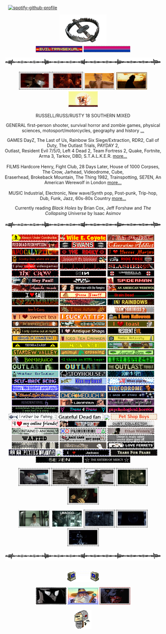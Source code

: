 <code>                                     </code> [![spotify-github-profile](https://spotify-github-profile.kittinanx.com/api/view?uid=leonisnotonline&cover_image=true&theme=novatorem&show_offline=true&background_color=121212&interchange=false&bar_color=53b14f&bar_color_cover=true)](https://github.com/kittinan/spotify-github-profile) <code>                                     </code>  
<p align="center" > <a href="https://nightvisiongoggles.neocities.org/" title="MY NEOCITIES" target="_blank"/> <img src="line2.png" height="97.5px" width="152px"> </a> <br> <img src="eviltrans.gif"> <img src="bi.gif">  
<p align="center"> <img src="barbwire.png"> <br> 
<p align="center"> <a href="https://outlast.fandom.com/wiki/Night_Hunter" title="NIGHT HUNTER from Outlast Trials"><img src="nh-exec.gif"></a> <a href="https://hero.fandom.com/wiki/Jimmy_(Hardcore_Henry)" title="JIMMY from Hardcore Henry"><img src="jimmy.gif"></a> <a href="https://fantasticmrfox.fandom.com/wiki/Ash" title="ASH from Fantastic Mr. Fox"><img src="fantasticmrfox.gif"></a> <a href="" title="BUBBA from TCM i don't kin him i just thought this stamp was nice"><img src="bubba.gif"></a> <a href="https://nightinthewoods.fandom.com/wiki/Gregg_Lee" title="GREGG from Night in The Woods"><img src="maeandgregg.gif"></a> </p> 
<!-- interests -->
<p align="center"> RUSSELL/RUSS/RUSTY 18 SOUTHERN MIXED </p>
<p align="center"> GENERAL first-person shooter, survival horror and zombie games, physical sciences, motosport/motorcycles, geography and history <a href="https://spacehey.com/nightvisiongoggles" title="SPACEHEY">...</a> <br>
<p align="center"> GAMES DayZ, The Last of Us, Rainbow Six Siege/Extraction, RDR2, Call of Duty, The Outlast Trials, PAYDAY 2, <br> Outlast, Resident Evil 7/5/0, Left 4 Dead 2, Team Fortress 2, Quake, Fortnite, Arma 3, Tarkov, DBD, S.T.A.L.K.E.R. <a href="https://steamcommunity.com/id/praisethegoodlard/" title="STEAM">more...</a> <br> <br> FILMS Hardcore Henry, Fight Club, 28 Days Later, House of 1000 Corpses, The Crow, Jarhead, Videodrome, Cube, <br> Eraserhead, Brokeback Mountain, The Thing 1982, Trainspotting, SE7EN, An American Werewolf in London <a href="https://letterboxd.com/pigfaced/" title="LETTERBOXD">more...</a> <br> <br> MUSIC Industrial, Electronic, New wave/Synth pop, Post-punk, Trip-hop, Dub, Funk, Jazz, 60s-80s Country <a href="https://www.last.fm/user/hydrograd" title="LAST.FM">more...</a> <br> <p align="center"> Currently reading <i>Black Holes</i> by Brian Cox, Jeff Forshaw and <i>The Collapsing Universe</i> by Isaac Asimov</p>
<p align="center"> <img src="barbwire.png"> <br> 
<!-- blinkies section -->
<p align="center">
 <img src="alwaysunderconstr.gif">
 <img src="wile-e-coyote.gif">
<img src="ieatpeople.gif">
 <img src="RDR.gif">
 <img src="swans.gifv" height="20" width="150">
 <img src="cheerwine.gif">
<img src="apocalyptic.gif" height="20" width="150">
 <img src="rockyhorror.gif">
 <img src="horror-movies.gif">
<img src="scooby.gif">
 <img src="jinkies.gif">
 <img src="ride-free.gif">
 <img src="violent-videogames.gif">
 <img src="pulse.gif">
 <img src="slasher.gif">
 <img src="thecrow.gif">
 <img src="NIN.gifv" height="20" width="150">
 <img src="umbrellacorp.gif" height="20" width="150">
 <img src="americanpsycho.gif" height="20" width="150">
 <img src="kmfdm.gif">
 <img src="spiderman.gif">
 <img src="depeche.gif" height="20" width="150">
 <img src="iwtv.gif">
 <img src="americanwerewolfinlondon.gif">
 <img src="saw.gif">
<img src="pizzatime.gif">
 <img src="braindead.gif">
 <img src="zombies.gif">
 <img src="salmon.gif"> 
<img src="radiohead.gif">
 <!-- orange --> 
<img src="aliceinchains.gif" height="20" width="150">
 <img src="autumn.gif">
<img src="tf2_.gif">
 <img src="sweettea.gif">
<img src="tf2_suck.gif">
 <img src="lovehalloween.gif">
 <img src="TDS.gifv" height="20" width="150">
<img src="tkk.gif" height="20" width="150">
<img src="toast.gif">
 <!-- yellow --> 
<img src="night.gif"> 
<img src="antiqueshops.gif"> 
 <img src="RE7.gif" height="20" width="150">
 <img src="originofsymmetry.gif">
 <img src="iced-tea.gif">
 <img src="radioactivity.gif">
 <img src="biohazard.gif">
 <img src="mash.gif">
 <!-- green --> 
<img src="brba.gif" height="20" width="150">
<img src="sdv.gif">
 <img src="ac.gif">
 <img src="august.gif">
 <img src="beetlejuice.gif">
 <img src="htmltags.gif" height="20" width="150">
 <img src="the-matrix.gif" height="20" width="150"> 
<img src="whistleblower.gif">
 <img src="outlast.gif">
 <img src="theoutlasttrials.gif">
 <!-- blue -->
<img src="water-drinker.gif">
<img src="th.gif">
<img src="skinny-puppy.gif">
 <img src="self-madebeing.gif">
 <img src="kissmybass.gif">
<img src="pigsfly.gif">
 <img src="bastard.gif">
 <img src="squid.gif" height="20" width="150">
 <img src="videodrome.gif">
 <img src="ELO.gifv">
 <img src="cmdrmeouch.gif" height="20" width="150">
 <!-- purple --> 
<img src="stargaze.gif">
 <img src="RE6.gif" height="20" width="150">
 <img src="labyrinth.gif">
 <img src="lam.gif" height="20" width="150"> 
<img src="minecraft.gif">
<img src="t4t.gif"> 
 <img src="psych.gif">
<!-- white -->
<img src="fishin.gif">
<img src="deadfan.gifv">
<img src="born-to-die.gif">
 <img src="petshopboys.gifv">
 <img src="online-friends.gif">
 <img src="top-gun.gif">
<!-- grey -->
 <img src="dustcollector.gif">
<img src="anomaly.gif">
 <img src="ps.gif">  
<img src="ethan.gifv">
<img src="wanted.gif"> 
 <img src="cars-not-dogs.gif">
<img src="smokealarm.gif"> 
 <img src="bauhaus.gif" height="20" width="150">
<img src="nintendogs.gif">
<!-- black -->
<img src="ferrets.gif"> 
<img src="pixies.gif"> 
<img src="joydivison.gif">
<img src="jackass.gif">
<img src="tearsforfears.gifv" height="20" width="150">
<img src="seven.gif">
<img src="sistersofmercy.gifv" height="20" width="150"> </p>
<!--stamps section-->

<p align="center"> <a href="https://hero.fandom.com/wiki/Jimmy_(Hardcore_Henry)" title="JIMMY from Hardcore Henry"><img src="driverjimmy.gif"></a> <a href="https://www.ubisoft.com/en-us/game/rainbow-six/siege/game-info/operators/smoke" title="SMOKE from Rainbow 6"><img src="smokestamp.gif"></a> <a href="https://hero.fandom.com/wiki/Jimmy_(Hardcore_Henry)" title="JIMMY from Hardcore Henry"><img src="ghilliejimmy.gif"></a> <a href="https://outlast.fandom.com/wiki/Night_Hunter" title="NIGHT HUNTER from Outlast Trials"><img src="nh-looking.gif"></a> <a href="https://sawfilms.fandom.com/wiki/Amanda_Young" title="AMANDA from SAW"><img src="amanda.gif"></a> </p>
<p align="center"> <a href="https://en.wikipedia.org/wiki/The_Narrator_(Fight_Club)" title="THE NARRATOR from Fight Club"><img src="narrator.gifv" width="101px" height="57px"></a> <a href="https://residentevil.fandom.com/wiki/Albert_Wesker" title="WESKER from Resident Evil"><img src="LMAOOO.gif" height="57px" width="101px"></a> <a href="https://payday.fandom.com/wiki/Cloaker_(Payday_2)" title="CLOAKERS from PAYDAY 2"<img src="cloaker.gif"></a> <a href="https://callofduty.fandom.com/wiki/John_Price" title="PRICE from Call of Duty: MW"><img src="price1.gif"></a> <a href="https://www.ubisoft.com/en-us/game/rainbow-six/siege/game-info/operators/glaz" title="GLAZ from Rainbow 6"><img src="glazstamp.gif"></a> <a href="https://callofduty.fandom.com/wiki/Keegan_P._Russ" title="KEEGAN P. RUSS from Call of Duty: Ghosts"><img src="keeganstealth.gif"></a> </p>
<!-- friends -->
<p align="center"> <img src="barbwire.png"> <br> 
<br> <p align="center"> <a href="" title="MY FRIENDS"/> <img src="computeremail.gif"> </a>
<p align="center"> <a href="https://github.com/neurozoned" title="CODY"><img src="noir.png" height="56" width="99"></a> <a href="https://github.com/dethglok2000" title="TOKI"/><img src="fuckingevilwizard.png" height="56" width="99"></a> <a href="https://github.com/dogsoldiers" title="CHRIS"/><img src="werewolfinlondon.gif" height="56" width="99"></a>
<br> <p align="center"> <a href="https://jimmy.atabook.org/" title="ATABOOK"><img src="guestbook.gif"></a> <br>
